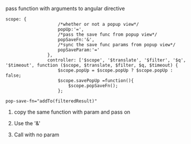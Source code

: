 pass function with arguments to angular directive

    scope: {
                        /*whether or not a popup view*/
                        popUp:'=',
                        /*pass the save func from popup view*/
                        popSaveFn:'&',
                        /*sync the save func params from popup view*/
                        popSaveParam:'='
                    },
                    controller: ['$scope', '$translate', '$filter', '$q', '$timeout', function ($scope, $translate, $filter, $q, $timeout) {
                        $scope.popUp = $scope.popUp ? $scope.popUp : false;
                        $scope.savePopUp =function(){
                            $scope.popSaveFn();
                        };

    pop-save-fn="addTo(filteredResult)"

1. copy the same function with param and pass on

1. Use the '&'
2. Call with no param
